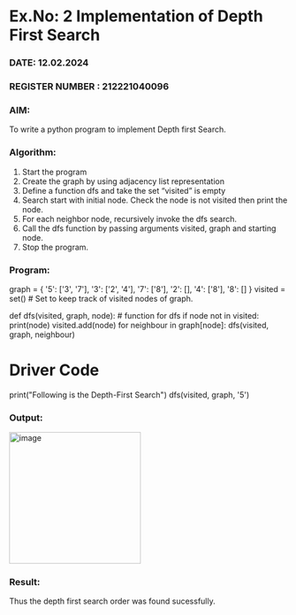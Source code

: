 # Ex.No: 2  Implementation of Depth First Search
### DATE: 12.02.2024                                                                          
### REGISTER NUMBER : 212221040096
### AIM: 
To write a python program to implement Depth first Search. 
### Algorithm:
1. Start the program
2. Create the graph by using adjacency list representation
3. Define a function dfs and take the set “visited” is empty 
4. Search start with initial node. Check the node is not visited then print the node.
5. For each neighbor node, recursively invoke the dfs search.
6. Call the dfs function by passing arguments visited, graph and starting node.
7. Stop the program.
### Program:
graph = {
    '5': ['3', '7'],
    '3': ['2', '4'],
    '7': ['8'],
    '2': [],
    '4': ['8'],
    '8': []
}
visited = set()  # Set to keep track of visited nodes of graph.


def dfs(visited, graph, node):  # function for dfs
    if node not in visited:
        print(node)
        visited.add(node)
        for neighbour in graph[node]:
            dfs(visited, graph, neighbour)


# Driver Code
print("Following is the Depth-First Search")
dfs(visited, graph, '5')












### Output:
<img width="238" alt="image" src="https://github.com/Maheswarikarthi/AI_Lab_2023-24/assets/127172770/f671f0f2-ca29-4de6-ac2d-685fa903368a">




### Result:
Thus the depth first search order was found sucessfully.
